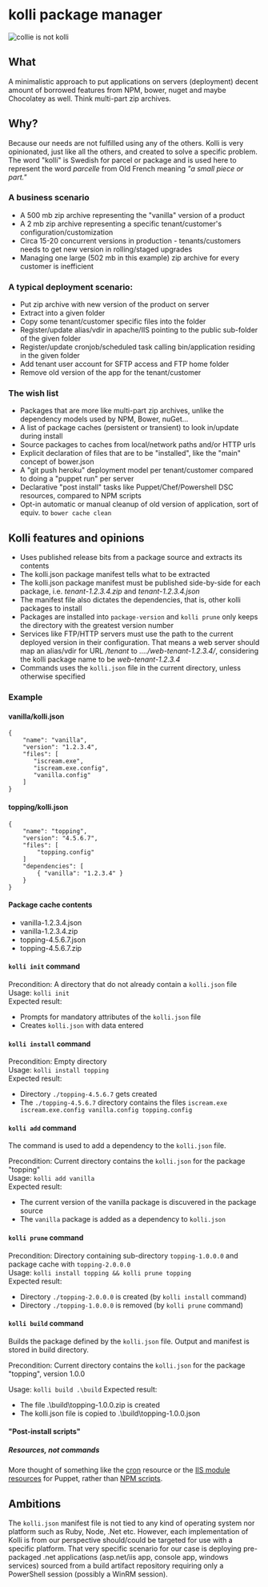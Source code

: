 # kolli package manager
![collie is not kolli](https://dl.dropboxusercontent.com/u/126999/kolli.png)
## What

A minimalistic approach to put applications on servers (deployment) decent amount of borrowed features from NPM, bower, nuget and maybe Chocolatey as well. Think multi-part zip archives.

## Why?

Because our needs are not fulfilled using any of the others. Kolli is very opinionated, just like all the others, and created to solve a specific problem. The word "kolli" is Swedish for parcel or package and is used here to represent the word *parcelle* from Old French meaning *"a small piece or part."*

### A business scenario
* A 500 mb zip archive representing the "vanilla" version of a product
* A 2 mb zip archive representing a specific tenant/customer's configuration/customization
* Circa 15-20 concurrent versions in production - tenants/customers needs to get new version in rolling/staged upgrades
* Managing one large (502 mb in this example) zip archive for every customer is inefficient

### A typical deployment scenario:
* Put zip archive with new version of the product on server
* Extract into a given folder
* Copy some tenant/customer specific files into the folder
* Register/update alias/vdir in apache/IIS pointing to the public sub-folder of the given folder
* Register/update cronjob/scheduled task calling bin/application residing in the given folder
* Add tenant user account for SFTP access and FTP home folder
* Remove old version of the app for the tenant/customer

### The wish list
* Packages that are more like multi-part zip archives, unlike the dependency models used by NPM, Bower, nuGet...
* A list of package caches (persistent or transient) to look in/update during install
* Source packages to caches from local/network paths and/or HTTP urls
* Explicit declaration of files that are to be "installed", like the "main" concept of bower.json
* A "git push heroku" deployment model per tenant/customer compared to doing a "puppet run" per server
* Declarative "post install" tasks like Puppet/Chef/Powershell DSC resources, compared to NPM scripts 
* Opt-in automatic or manual cleanup of old version of application, sort of equiv. to ```bower cache clean```

## Kolli features and opinions

* Uses published release bits from a package source and extracts its contents
* The kolli.json package manifest tells what to be extracted
* The kolli.json package manifest must be published side-by-side for each package, i.e. *tenant-1.2.3.4.zip* and *tenant-1.2.3.4.json*
* The manifest file also dictates the dependencies, that is, other kolli packages to install
* Packages are installed into ```package-version``` and ```kolli prune``` only keeps the directory with the greatest version number
* Services like FTP/HTTP servers must use the path to the current deployed version in their configuration. That means a web server should map an alias/vdir for URL */tenant* to *..../web-tenant-1.2.3.4/*, considering the kolli package name to be *web-tenant-1.2.3.4*
* Commands uses the ```kolli.json``` file in the current directory, unless otherwise specified

### Example

#### vanilla/kolli.json

    {
        "name": "vanilla",
        "version": "1.2.3.4",
        "files": [
           "iscream.exe",
           "iscream.exe.config",
           "vanilla.config"
        ]
    }
    
#### topping/kolli.json

    {
        "name": "topping",
        "version": "4.5.6.7",
        "files": [
            "topping.config"
        ]
        "dependencies": [
            { "vanilla": "1.2.3.4" }
        }
    }
    
#### Package cache contents

* vanilla-1.2.3.4.json
* vanilla-1.2.3.4.zip
* topping-4.5.6.7.json
* topping-4.5.6.7.zip

#### ```kolli init``` command

Precondition: A directory that do not already contain a ```kolli.json``` file<br/>
Usage: ```kolli init```<br/>
Expected result:
* Prompts for mandatory attributes of the ```kolli.json``` file
* Creates ```kolli.json``` with data entered

#### ```kolli install``` command

Precondition: Empty directory<br/>
Usage: ```kolli install topping```<br/>
Expected result:
* Directory ```./topping-4.5.6.7``` gets created
* The  ```./topping-4.5.6.7``` directory contains the files ```iscream.exe iscream.exe.config vanilla.config topping.config```

#### ```kolli add``` command

The command is used to add a dependency to the ```kolli.json``` file.

Precondition: Current directory contains the ```kolli.json``` for the package "topping"<br/>
Usage: ```kolli add vanilla```<br/>
Expected result:
* The current version of the vanilla package is discuvered in the package source
* The ```vanilla``` package is added as a dependency to ```kolli.json```

#### ```kolli prune``` command

Precondition: Directory containing sub-directory ```topping-1.0.0.0``` and package cache with ```topping-2.0.0.0```<br/>
Usage: ```kolli install topping && kolli prune topping```<br/>
Expected result:
* Directory ```./topping-2.0.0.0``` is created (by ```kolli install``` command)
* Directory ```./topping-1.0.0.0``` is removed (by ```kolli prune``` command)

#### ```kolli build``` command

Builds the package defined by the ```kolli.json``` file. Output and manifest is stored in build directory.<br/>

Precondition: Current directory contains the ```kolli.json``` for the package "topping", version 1.0.0<br/>

Usage: ```kolli build .\build```
Expected result:
* The file .\build\topping-1.0.0.zip is created
* The kolli.json file is copied to .\build\topping-1.0.0.json

#### "Post-install scripts"

##### Resources, not commands

More thought of something like the [cron](https://docs.puppetlabs.com/references/latest/type.html#cron) resource or the [IIS module resources](https://github.com/puppet-community/puppet-iis) for Puppet, rather than [NPM scripts](https://docs.npmjs.com/misc/scripts).

## Ambitions

The ```kolli.json``` manifest file is not tied to any kind of operating system nor platform such as Ruby, Node, .Net etc. However, each implementation of Kolli is from our perspective should/could be targeted for use with a specific platform. That very specific scenario for our case is deploying pre-packaged .net applications (asp.net/iis app, console app, windows services) sourced from a build artifact repository requiring only a PowerShell session (possibly a WinRM session).
